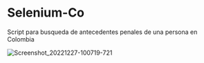 # Selenium-Co
Script para busqueda de antecedentes penales de una persona en Colombia


![Screenshot_20221227-100719-721](https://user-images.githubusercontent.com/114892766/209691895-e3892ec6-71fd-40d6-b289-299066fb3103.png)
